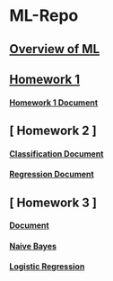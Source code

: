 # ML-Repo

## [ Overview of ML ]( https://github.com/PretaxEnd9716/ML-Repo/blob/main/Overview%20of%20ML.pdf )

## [ Homework 1 ]( https://github.com/PretaxEnd9716/ML-Repo/blob/main/HW%201/rcd180001-HW1.cpp )
#### [ Homework 1 Document ]( https://github.com/PretaxEnd9716/ML-Repo/blob/main/HW%201/rcd180001-HW1.pdf )

## [ Homework 2 ]
#### [ Classification Document ]( https://github.com/PretaxEnd9716/ML-Repo/blob/main/HW%202/classification-rcd180001-hw2.pdf )
#### [ Regression Document ]( https://github.com/PretaxEnd9716/ML-Repo/blob/main/HW%202/regression-rcd180001-hw2.pdf )

## [ Homework 3 ]
#### [ Document ]( https://github.com/PretaxEnd9716/ML-Repo/blob/main/HW%203/ML%20From%20Scratch%20rcd180001.pdf )
#### [ Naive Bayes ]( https://github.com/PretaxEnd9716/ML-Repo/blob/main/HW%203/bayes-rcd180001-HW3.cpp )
#### [ Logistic Regression ]( https://github.com/PretaxEnd9716/ML-Repo/blob/main/HW%203/logReg-rcd180001-HW3.cpp )